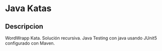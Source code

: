 # Java Katas

## Descripcion
WordWrapp Kata.
Solución recursiva.
Java
Testing con java usando JUnit5 configurado con Maven.



